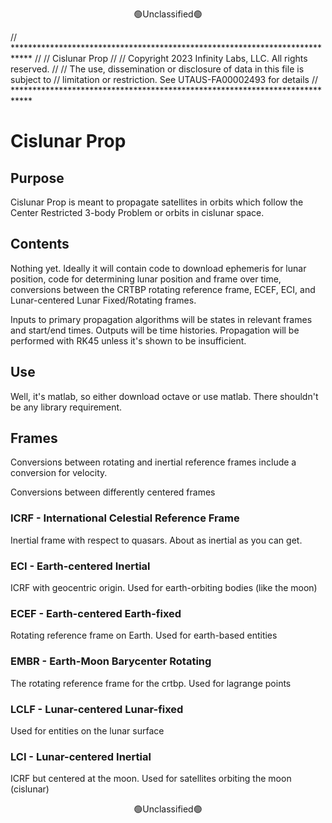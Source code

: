 <p style="text-align: center;">🟢Unclassified🟢</p>

// ****************************************************************************
//
// Cislunar Prop
//
// Copyright 2023 Infinity Labs, LLC. All rights reserved.
//
// The use, dissemination or disclosure of data in this file is subject to
// limitation or restriction. See UTAUS-FA00002493 for details
// ****************************************************************************

# Cislunar Prop
## Purpose
Cislunar Prop is meant to propagate satellites in orbits which follow the Center Restricted 3-body Problem or orbits in cislunar space.

## Contents
Nothing yet. Ideally it will contain code to download ephemeris for lunar position, code for determining lunar position and frame over time, conversions between the CRTBP rotating reference frame, ECEF, ECI, and Lunar-centered Lunar Fixed/Rotating frames.

Inputs to primary propagation algorithms will be states in relevant frames and start/end times. Outputs will be time histories. Propagation will be performed with RK45 unless it's shown to be insufficient.

## Use
Well, it's matlab, so either download octave or use matlab. There shouldn't be any library requirement.

## Frames
Conversions between rotating and inertial reference frames include a conversion for velocity.

Conversions between differently centered frames 

### ICRF - International Celestial Reference Frame
Inertial frame with respect to quasars. About as inertial as you can get.

### ECI  - Earth-centered Inertial
ICRF with geocentric origin. Used for earth-orbiting bodies (like the moon)

### ECEF - Earth-centered Earth-fixed
Rotating reference frame on Earth. Used for earth-based entities

### EMBR - Earth-Moon Barycenter Rotating
The rotating reference frame for the crtbp. Used for lagrange points

### LCLF - Lunar-centered Lunar-fixed
Used for entities on the lunar surface 

### LCI  - Lunar-centered Inertial
ICRF but centered at the moon. Used for satellites orbiting the moon (cislunar)


<p style="text-align: center;">🟢Unclassified🟢</p>